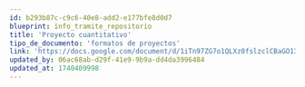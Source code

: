 ```yaml
---
id: b293b87c-c9c6-40e8-add2-e177bfe8d0d7
blueprint: info_tramite_repositorio
title: 'Proyecto cuantitativo'
tipo_de_documento: 'formatos de proyectos'
link: 'https://docs.google.com/document/d/1iTn97ZG7o1QLXz0fslzclCBaGO131EbR/edit?usp=drive_link&ouid=115142632749044065793&rtpof=true&sd=true'
updated_by: 06ac68ab-d29f-41e9-9b9a-dd4da3996484
updated_at: 1740409998
---
```

